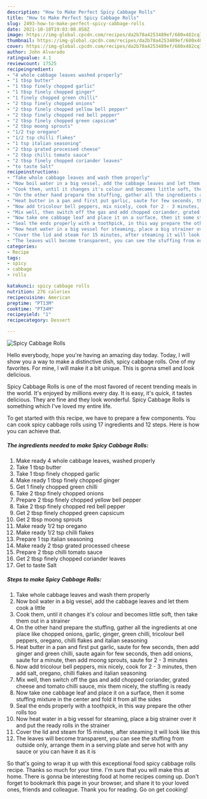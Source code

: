 ```yaml
---
description: "How to Make Perfect Spicy Cabbage Rolls"
title: "How to Make Perfect Spicy Cabbage Rolls"
slug: 2493-how-to-make-perfect-spicy-cabbage-rolls
date: 2021-10-10T19:03:08.858Z
image: https://img-global.cpcdn.com/recipes/da2b78a4253489ef/680x482cq70/spicy-cabbage-rolls-recipe-main-photo.jpg
thumbnail: https://img-global.cpcdn.com/recipes/da2b78a4253489ef/680x482cq70/spicy-cabbage-rolls-recipe-main-photo.jpg
cover: https://img-global.cpcdn.com/recipes/da2b78a4253489ef/680x482cq70/spicy-cabbage-rolls-recipe-main-photo.jpg
author: John Alvarado
ratingvalue: 4.1
reviewcount: 17525
recipeingredient:
- "4 whole cabbage leaves washed properly"
- "1 tbsp butter"
- "1 tbsp finely chopped garlic"
- "1 tbsp finely chopped ginger"
- "1 finely chopped green chilli"
- "2 tbsp finely chopped onions"
- "2 tbsp finely chopped yellow bell pepper"
- "2 tbsp finely chopped red bell pepper"
- "2 tbsp finely chopped green capsicum"
- "2 tbsp moong sprouts"
- "1/2 tsp oregano"
- "1/2 tsp chilli flakes"
- "1 tsp italian seasoning"
- "2 tbsp grated processed cheese"
- "2 tbsp chilli tomato sauce"
- "2 tbsp finely chopped coriander leaves"
- "to taste Salt"
recipeinstructions:
- "Take whole cabbage leaves and wash them properly"
- "Now boil water in a big vessel, add the cabbage leaves and let them cook a little"
- "Cook them, until it changes it's colour and becomes little soft, then take them out in a strainer"
- "On the other hand prepare the stuffing, gather all the ingredients at one place like chopped onions, garlic, ginger, green chilli, tricolour bell peppers, oregano, chilli flakes and italian seasoning"
- "Heat butter in a pan and first put garlic, saute for few seconds, then add ginger and green chilli, saute again for few seconds, then add onions, saute for a minute, then add moong sprouts, saute for 2 - 3 minutes"
- "Now add tricolour bell peppers, mix nicely, cook for 2 - 3 minutes, then add salt, oregano, chilli flakes and italian seasoning"
- "Mix well, then switch off the gas and add chopped coriander, grated cheese and tomato chilli sauce, mix them nicely, the stuffing is ready"
- "Now take one cabbage leaf and place it on a surface, then it some stuffing mixture in the center and fold it from all the sides"
- "Seal the ends properly with a toothpick, in this way prepare the other rolls too"
- "Now heat water in a big vessel for steaming, place a big strainer over it and put the ready rolls in the strainer"
- "Cover the lid and steam for 15 minutes, after steaming it will look like this"
- "The leaves will become transparent, you can see the stuffing from outside only, arrange them in a serving plate and serve hot with any sauce or you can have it as it is"
categories:
- Recipe
tags:
- spicy
- cabbage
- rolls

katakunci: spicy cabbage rolls 
nutrition: 276 calories
recipecuisine: American
preptime: "PT13M"
cooktime: "PT34M"
recipeyield: "1"
recipecategory: Dessert

---
```



![Spicy Cabbage Rolls](https://img-global.cpcdn.com/recipes/da2b78a4253489ef/680x482cq70/spicy-cabbage-rolls-recipe-main-photo.jpg)

Hello everybody, hope you're having an amazing day today. Today, I will show you a way to make a distinctive dish, spicy cabbage rolls. One of my favorites. For mine, I will make it a bit unique. This is gonna smell and look delicious.



Spicy Cabbage Rolls is one of the most favored of recent trending meals in the world. It's enjoyed by millions every day. It is easy, it's quick, it tastes delicious. They are fine and they look wonderful. Spicy Cabbage Rolls is something which I've loved my entire life.


To get started with this recipe, we have to prepare a few components. You can cook spicy cabbage rolls using 17 ingredients and 12 steps. Here is how you can achieve that.

<!--inarticleads1-->

##### The ingredients needed to make Spicy Cabbage Rolls:

1. Make ready 4 whole cabbage leaves, washed properly
1. Take 1 tbsp butter
1. Take 1 tbsp finely chopped garlic
1. Make ready 1 tbsp finely chopped ginger
1. Get 1 finely chopped green chilli
1. Take 2 tbsp finely chopped onions
1. Prepare 2 tbsp finely chopped yellow bell pepper
1. Take 2 tbsp finely chopped red bell pepper
1. Get 2 tbsp finely chopped green capsicum
1. Get 2 tbsp moong sprouts
1. Make ready 1/2 tsp oregano
1. Make ready 1/2 tsp chilli flakes
1. Prepare 1 tsp italian seasoning
1. Make ready 2 tbsp grated processed cheese
1. Prepare 2 tbsp chilli tomato sauce
1. Get 2 tbsp finely chopped coriander leaves
1. Get to taste Salt




<!--inarticleads2-->

##### Steps to make Spicy Cabbage Rolls:

1. Take whole cabbage leaves and wash them properly
1. Now boil water in a big vessel, add the cabbage leaves and let them cook a little
1. Cook them, until it changes it's colour and becomes little soft, then take them out in a strainer
1. On the other hand prepare the stuffing, gather all the ingredients at one place like chopped onions, garlic, ginger, green chilli, tricolour bell peppers, oregano, chilli flakes and italian seasoning
1. Heat butter in a pan and first put garlic, saute for few seconds, then add ginger and green chilli, saute again for few seconds, then add onions, saute for a minute, then add moong sprouts, saute for 2 - 3 minutes
1. Now add tricolour bell peppers, mix nicely, cook for 2 - 3 minutes, then add salt, oregano, chilli flakes and italian seasoning
1. Mix well, then switch off the gas and add chopped coriander, grated cheese and tomato chilli sauce, mix them nicely, the stuffing is ready
1. Now take one cabbage leaf and place it on a surface, then it some stuffing mixture in the center and fold it from all the sides
1. Seal the ends properly with a toothpick, in this way prepare the other rolls too
1. Now heat water in a big vessel for steaming, place a big strainer over it and put the ready rolls in the strainer
1. Cover the lid and steam for 15 minutes, after steaming it will look like this
1. The leaves will become transparent, you can see the stuffing from outside only, arrange them in a serving plate and serve hot with any sauce or you can have it as it is




So that's going to wrap it up with this exceptional food spicy cabbage rolls recipe. Thanks so much for your time. I'm sure that you will make this at home. There is gonna be interesting food at home recipes coming up. Don't forget to bookmark this page in your browser, and share it to your loved ones, friends and colleague. Thank you for reading. Go on get cooking!

